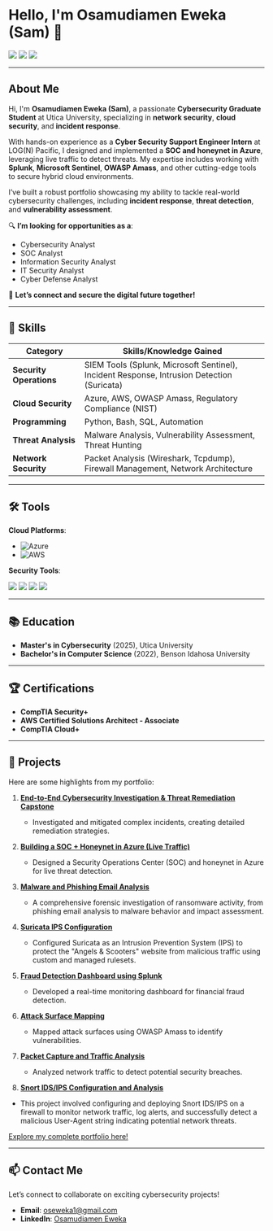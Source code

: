 # Hello, I'm Osamudiamen Eweka (Sam) 👋  
<a href="https://www.linkedin.com/in/osamudiamen-eweka-85b3b3261/"><img src="https://img.shields.io/badge/-LinkedIn-0072b1?&style=for-the-badge&logo=linkedin&logoColor=white" /></a>  <a href="mailto:oseweka2@gmail.com"><img src="https://img.shields.io/badge/-Email-D14836?style=for-the-badge&logo=gmail&logoColor=white" /></a>  <a href="https://github.com/Eweka01"><img src="https://img.shields.io/badge/-GitHub-181717?style=for-the-badge&logo=github&logoColor=white" /></a>  

---

## About Me  
Hi, I'm **Osamudiamen Eweka (Sam)**, a passionate **Cybersecurity Graduate Student** at Utica University, specializing in **network security**, **cloud security**, and **incident response**.  

With hands-on experience as a **Cyber Security Support Engineer Intern** at LOG(N) Pacific, I designed and implemented a **SOC and honeynet in Azure**, leveraging live traffic to detect threats. My expertise includes working with **Splunk**, **Microsoft Sentinel**, **OWASP Amass**, and other cutting-edge tools to secure hybrid cloud environments.  

I’ve built a robust portfolio showcasing my ability to tackle real-world cybersecurity challenges, including **incident response**, **threat detection**, and **vulnerability assessment**.  

🔍 **I’m looking for opportunities as a**:  
- Cybersecurity Analyst  
- SOC Analyst  
- Information Security Analyst  
- IT Security Analyst  
- Cyber Defense Analyst  

🌟 **Let’s connect and secure the digital future together!**  

---

## 🔑 Skills  
| **Category**           | **Skills/Knowledge Gained**                                                                 |  
|-------------------------|---------------------------------------------------------------------------------------------|  
| **Security Operations** | SIEM Tools (Splunk, Microsoft Sentinel), Incident Response, Intrusion Detection (Suricata)  |  
| **Cloud Security**      | Azure, AWS, OWASP Amass, Regulatory Compliance (NIST)                                       |  
| **Programming**         | Python, Bash, SQL, Automation                                                              |  
| **Threat Analysis**     | Malware Analysis, Vulnerability Assessment, Threat Hunting                                 |  
| **Network Security**    | Packet Analysis (Wireshark, Tcpdump), Firewall Management, Network Architecture            |  

---

## 🛠 Tools  
**Cloud Platforms**:  
- ![Azure](https://img.shields.io/badge/Microsoft_Azure-0089D6?style=for-the-badge&logo=microsoft-azure&logoColor=white)  
- ![AWS](https://img.shields.io/badge/Amazon_AWS-232F3E?style=for-the-badge&logo=amazon-aws&logoColor=white)  

**Security Tools**:  
<div>
  <img src="https://img.shields.io/badge/-Splunk-000000?style=for-the-badge&logo=Splunk&logoColor=white" />
  <img src="https://img.shields.io/badge/-Microsoft_Sentinel-0078D4?style=for-the-badge&logo=Microsoft&logoColor=white" />
  <img src="https://img.shields.io/badge/-Wireshark-1679A7?style=for-the-badge&logo=Wireshark&logoColor=white" />
  <img src="https://img.shields.io/badge/-Suricata-EF3B2D?style=for-the-badge&logo=Suricata&logoColor=white" />
</div>  

---

## 📚 Education  
- **Master's in Cybersecurity** (2025), Utica University  
- **Bachelor's in Computer Science** (2022), Benson Idahosa University  

---

## 🏆 Certifications  
- **CompTIA Security+**  
- **AWS Certified Solutions Architect - Associate**  
- **CompTIA Cloud+**  

---

## 🚀 Projects  
Here are some highlights from my portfolio:  
1. **[End-to-End Cybersecurity Investigation & Threat Remediation Capstone](https://github.com/Eweka01/End-to-End-Cybersecurity-Investigation-Threat-Remediation-Capstone)**  
   - Investigated and mitigated complex incidents, creating detailed remediation strategies.  

2. **[Building a SOC + Honeynet in Azure (Live Traffic)](https://github.com/Eweka01/Building-a-SOC-Honeynet-in-Azure-Live-Traffic-)**
   - Designed a Security Operations Center (SOC) and honeynet in Azure for live threat detection.
     
3. **[Malware and Phishing Email Analysis](https://github.com/Eweka01/Malware-and-Phishing-Email-Analysis/tree/main)**
   - A comprehensive forensic investigation of ransomware activity, from phishing email analysis to malware behavior and impact assessment.

4. **[Suricata IPS Configuration](https://github.com/Eweka01/Suricata-IPS-Configuration-and-Deployment-for-Angels-Scooters)**
   - Configured Suricata as an Intrusion Prevention System (IPS) to protect the "Angels & Scooters" website from malicious traffic using custom and managed rulesets.
     
5. **[Fraud Detection Dashboard using Splunk](https://github.com/Eweka01/Fraud-Detection-Dashboard-using-Splunk)**  
   - Developed a real-time monitoring dashboard for financial fraud detection.  

6. **[Attack Surface Mapping](https://github.com/Eweka01/Attack-Surface-Mapping/tree/main)**  
   - Mapped attack surfaces using OWASP Amass to identify vulnerabilities.  

7. **[Packet Capture and Traffic Analysis](https://github.com/Eweka01/Performing-Packet-Capture-and-Traffic-Analysis/tree/main)**  
   - Analyzed network traffic to detect potential security breaches.
     
8.  **[Snort IDS/IPS Configuration and Analysis](https://github.com/Eweka01/Snort-IDS-IPS-Configuration-and-Analysis)**
   - This project involved configuring and deploying Snort IDS/IPS on a firewall to monitor network traffic, log alerts, and successfully detect a malicious User-Agent string indicating potential network threats.

[Explore my complete portfolio here!](https://github.com/Eweka01)  

---

## 📫 Contact Me  
Let’s connect to collaborate on exciting cybersecurity projects!  
- **Email**: [oseweka1@gmail.com](mailto:oseweka2@gmail.com)  
- **LinkedIn**: [Osamudiamen Eweka](https://www.linkedin.com/in/osamudiamen-eweka-85b3b3261/)  
